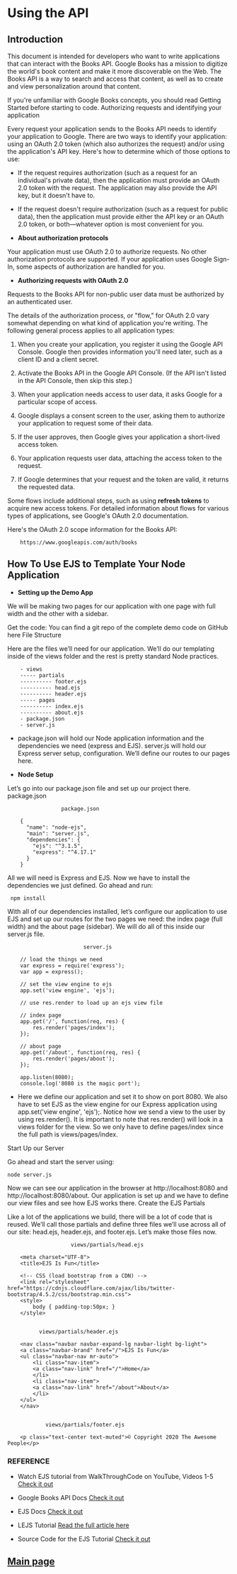 
# Using the API

## Introduction

This document is intended for developers who want to write applications that can interact with the Books API. Google Books has a mission to digitize the world's book content and make it more discoverable on the Web. The Books API is a way to search and access that content, as well as to create and view personalization around that content.

If you're unfamiliar with Google Books concepts, you should read Getting Started before starting to code.
Authorizing requests and identifying your application

Every request your application sends to the Books API needs to identify your application to Google. There are two ways to identify your application: using an OAuth 2.0 token (which also authorizes the request) and/or using the application's API key. Here's how to determine which of those options to use:

- If the request requires authorization (such as a request for an individual's private data), then the application must provide an OAuth 2.0 token with the request. The application may also provide the API key, but it doesn't have to.

- If the request doesn't require authorization (such as a request for public data), then the application must provide either the API key or an OAuth 2.0 token, or both—whatever option is most convenient for you.

- **About authorization protocols**

Your application must use OAuth 2.0 to authorize requests. No other authorization protocols are supported. If your application uses Google Sign-In, some aspects of authorization are handled for you.

- **Authorizing requests with OAuth 2.0**

Requests to the Books API for non-public user data must be authorized by an authenticated user.

The details of the authorization process, or "flow," for OAuth 2.0 vary somewhat depending on what kind of application you're writing. The following general process applies to all application types:

1. When you create your application, you register it using the Google API Console. Google then provides information you'll need later, such as a client ID and a client secret.

2. Activate the Books API in the Google API Console. (If the API isn't listed in the API Console, then skip this step.)

3. When your application needs access to user data, it asks Google for a particular scope of access.

4. Google displays a consent screen to the user, asking them to authorize your application to request some of their data.

5. If the user approves, then Google gives your application a short-lived access token.

6. Your application requests user data, attaching the access token to the request.

7. If Google determines that your request and the token are valid, it returns the requested data.

Some flows include additional steps, such as using **refresh tokens** to acquire new access tokens. For detailed information about flows for various types of applications, see Google's OAuth 2.0 documentation.

Here's the OAuth 2.0 scope information for the Books API:

        https://www.googleapis.com/auth/books

## How To Use EJS to Template Your Node Application

- **Setting up the Demo App**

We will be making two pages for our application with one page with full width and the other with a sidebar.

Get the code: You can find a git repo of the complete demo code on GitHub here
File Structure

Here are the files we’ll need for our application. We’ll do our templating inside of the views folder and the rest is pretty standard Node practices.

        - views
        ----- partials
        ---------- footer.ejs
        ---------- head.ejs
        ---------- header.ejs
        ----- pages
        ---------- index.ejs
        ---------- about.ejs
        - package.json
        - server.js

- package.json will hold our Node application information and the dependencies we need (express and EJS). server.js will hold our Express server setup, configuration. We’ll define our routes to our pages here.

- **Node Setup**

Let’s go into our package.json file and set up our project there.
package.json

                     package.json

        {
          "name": "node-ejs",
          "main": "server.js",
          "dependencies": {
            "ejs": "^3.1.5",
            "express": "^4.17.1"
          }
        }

All we will need is Express and EJS. Now we have to install the dependencies we just defined. Go ahead and run:

     npm install

With all of our dependencies installed, let’s configure our application to use EJS and set up our routes for the two pages we need: the index page (full width) and the about page (sidebar). We will do all of this inside our server.js file.

                            server.js

        // load the things we need
        var express = require('express');
        var app = express();

        // set the view engine to ejs
        app.set('view engine', 'ejs');

        // use res.render to load up an ejs view file

        // index page
        app.get('/', function(req, res) {
            res.render('pages/index');
        });

        // about page
        app.get('/about', function(req, res) {
            res.render('pages/about');
        });

        app.listen(8080);
        console.log('8080 is the magic port');

- Here we define our application and set it to show on port 8080. We also have to set EJS as the view engine for our Express application using app.set('view engine', 'ejs');. Notice how we send a view to the user by using res.render(). It is important to note that res.render() will look in a views folder for the view. So we only have to define pages/index since the full path is views/pages/index.


Start Up our Server

Go ahead and start the server using:

    node server.js

 

Now we can see our application in the browser at http://localhost:8080 and http://localhost:8080/about. Our application is set up and we have to define our view files and see how EJS works there.
Create the EJS Partials

Like a lot of the applications we build, there will be a lot of code that is reused. We’ll call those partials and define three files we’ll use across all of our site: head.ejs, header.ejs, and footer.ejs. Let’s make those files now.

                        views/partials/head.ejs

        <meta charset="UTF-8">
        <title>EJS Is Fun</title>

        <!-- CSS (load bootstrap from a CDN) -->
        <link rel="stylesheet" href="https://cdnjs.cloudflare.com/ajax/libs/twitter-bootstrap/4.5.2/css/bootstrap.min.css">
        <style>
            body { padding-top:50px; }
        </style>


              views/partials/header.ejs

        <nav class="navbar navbar-expand-lg navbar-light bg-light">
        <a class="navbar-brand" href="/">EJS Is Fun</a>
        <ul class="navbar-nav mr-auto">
            <li class="nav-item">
            <a class="nav-link" href="/">Home</a>
            </li>
            <li class="nav-item">
            <a class="nav-link" href="/about">About</a>
            </li>
        </ul>
        </nav>


                views/partials/footer.ejs

        <p class="text-center text-muted">© Copyright 2020 The Awesome People</p>


### REFERENCE

- Watch EJS tutorial from WalkThroughCode on YouTube, Videos 1-5 [Check it out](https://www.youtube.com/playlist?list=PL7sCSgsRZ-slYARh3YJIqPGZqtGVqZRGt)

- Google Books API Docs [Check it out](https://developers.google.com/books/docs/v1/using#WorkingVolumes)

- EJS Docs [Check it out](https://ejs.co/)

- LEJS Tutorial [Read the full article here](https://visionmedia.github.io/superagent/)

- Source Code for the EJS Tutorial [Check it out](https://github.com/scotch-io/node-ejs)

## [Main page](https://amjadmesmar.github.io/reading-notes/)